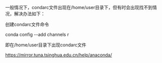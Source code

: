 

一般情况下，condarc文件出现在/home/user目录下，但有时会出现找不到情况，解决办法如下：

创建condarc文件命令

conda config --add channels r

即在/home/user目录下出现condarc文件


https://mirror.tuna.tsinghua.edu.cn/help/anaconda/
